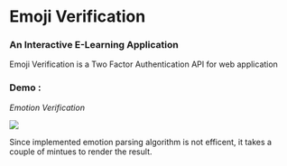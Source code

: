 # Emoji Verification

### An Interactive E-Learning Application
Emoji Verification is a Two Factor Authentication API for web application

### Demo : 
*Emotion Verification*

![](https://media.giphy.com/media/Zb5DMeTATim1bBb8Ks/giphy.gif)

Since implemented emotion parsing algorithm is not efficent, it takes a couple of mintues to render the result.








